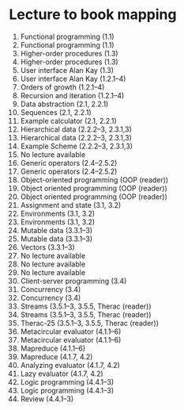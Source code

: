 # Lecture to book mapping

1. Functional programming (1.1)
2. Functional programming (1.1)
3. Higher-order procedures (1.3)
4. Higher-order procedures (1.3)
5. User interface Alan Kay (1.3)
6. User interface Alan Kay (1.2.1–4)
7. Orders of growth (1.2.1–4)
8. Recursion and iteration (1.2.1–4)
9. Data abstraction (2.1, 2.2.1)
10. Sequences (2.1, 2.2.1)
11. Example calculator (2.1, 2.2.1)
12. Hierarchical data (2.2.2–3, 2.3.1,3)
13. Hierarchical data (2.2.2–3, 2.3.1,3)
14. Example Scheme (2.2.2–3, 2.3.1,3)
15. No lecture available
16. Generic operators (2.4–2.5.2)
17. Generic operators (2.4–2.5.2)
18. Object-oriented programming (OOP (reader))
19. Object oriented programming (OOP (reader))
20. Object oriented programming (OOP (reader))
21. Assignment and state (3.1, 3.2)
22. Environments (3.1, 3.2)
23. Environments (3.1, 3.2)
24. Mutable data (3.3.1–3)
25. Mutable data (3.3.1–3)
26. Vectors (3.3.1–3)
27. No lecture available
28. No lecture available
29. No lecture available
30. Client-server programming (3.4)
31. Concurrency (3.4)
32. Concurrency (3.4)
33. Streams (3.5.1–3, 3.5.5, Therac (reader))
34. Streams (3.5.1–3, 3.5.5, Therac (reader))
35. Therac-25 (3.5.1–3, 3.5.5, Therac (reader))
36. Metacircular evaluator (4.1.1–6)
37. Metacircular evaluator (4.1.1–6)
38. Mapreduce (4.1.1–6)
39. Mapreduce (4.1.7, 4.2)
40. Analyzing evaluator (4.1.7, 4.2)
41. Lazy evaluator (4.1.7, 4.2)
42. Logic programming (4.4.1–3)
43. Logic programming (4.4.1–3)
44. Review (4.4.1–3)
